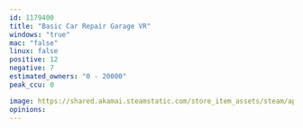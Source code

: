```yaml
---
id: 1179400
title: "Basic Car Repair Garage VR"
windows: "true"
mac: "false"
linux: false
positive: 12
negative: 7
estimated_owners: "0 - 20000"
peak_ccu: 0

image: https://shared.akamai.steamstatic.com/store_item_assets/steam/apps/1179400/header.jpg?t=1581872462
opinions:
---
```

